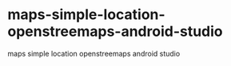 # maps-simple-location-openstreemaps-android-studio
maps simple location openstreemaps android studio
